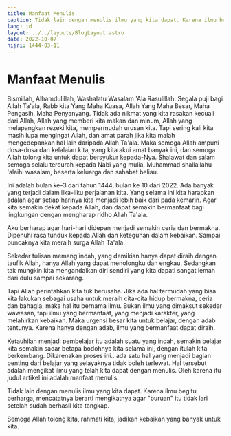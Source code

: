 ```yaml
---
title: Manfaat Menulis
caption: Tidak lain dengan menulis ilmu yang kita dapat. Karena ilmu begitu berharga, mencatatnya berarti mengikatnya agar "buruan" itu tidak lari setelah sudah berhasil kita tangkap.
lang: id
layout: ../../layouts/BlogLayout.astro
date: 2022-10-07
hijri: 1444-03-11
---
```


# Manfaat Menulis
Bismillah, Alhamdulillah, Washalatu Wasalam 'Ala Rasulillah. Segala puji bagi Allah Ta'ala, Rabb kita Yang Maha Kuasa, Allah Yang Maha Besar, Maha Pengasih, Maha Penyanyang. Tidak ada nikmat yang kita rasakan kecuali dari Allah, Allah yang memberi kita makan dan minum, Allah yang melapangkan rezeki kita, mempermudah urusan kita. Tapi sering kali kita masih lupa mengingat Allah, dan amat parah jika kita malah mengedepankan hal lain daripada Allah Ta'ala. Maka semoga Allah ampuni dosa-dosa dan kelalaian kita, yang kita akui amat banyak ini, dan semoga Allah tolong kita untuk dapat bersyukur kepada-Nya. Shalawat dan salam semoga selalu tercurah kepada Nabi yang mulia, Muhammad shallallahu 'alaihi wasalam, beserta keluarga dan sahabat beliau.

Ini adalah bulan ke-3 dari tahun 1444, bulan ke 10 dari 2022. Ada banyak yang terjadi dalam lika-liku perjalanan kita. Yang selama ini kita harapkan adalah agar setiap harinya kita menjadi lebih baik dari pada kemarin. Agar kita semakin dekat kepada Allah, dan dapat semakin bermanfaat bagi lingkungan dengan mengharap ridho Allah Ta'ala.

Aku berharap agar hari-hari didepan menjadi semakin ceria dan bermakna. Dipenuhi rasa tunduk kepada Allah dan keteguhan dalam kebaikan. Sampai puncaknya kita meraih surga Allah Ta'ala. 

Sekedar tulisan memang indah, yang demikian hanya dapat diraih dengan taufik Allah, hanya Allah yang dapat menolongku dan engkau. Sedangkan tak mungkin kita mengandalkan diri sendiri yang kita dapati sangat lemah dari dulu sampai sekarang.

Tapi Allah perintahkan kita tuk berusaha. Jika ada hal termudah yang bisa kita lakukan sebagai usaha untuk meraih cita-cita hidup bermakna, ceria dan bahagia, maka hal itu bernama ilmu. Bukan ilmu yang dimaksut sekedar wawasan, tapi ilmu yang bermanfaat, yang menjadi karakter, yang melahirkan kebaikan. Maka urgensi besar kita untuk belajar, dengan adab tentunya. Karena hanya dengan adab, ilmu yang bermanfaat dapat diraih.

Ketauhilah menjadi pembelajar itu adalah suatu yang indah, semakin belajar kita semakin sadar betapa bodohnya kita selama ini, dengan itulah kita berkembang. Dikarenakan proses ini.. ada satu hal yang menjadi bagian penting dari belajar yang selayaknya tidak boleh terlewat. Hal tersebut adalah mengikat ilmu yang telah kita dapat dengan menulis. Oleh karena itu judul artikel ini adalah manfaat menulis.

Tidak lain dengan menulis ilmu yang kita dapat. Karena ilmu begitu berharga, mencatatnya berarti mengikatnya agar "buruan" itu tidak lari setelah sudah berhasil kita tangkap.

Semoga Allah tolong kita, rahmati kita, jadikan kebaikan yang banyak untuk kita.
